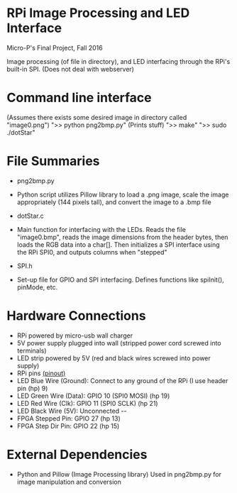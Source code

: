 # RPi Image Processing and LED Interface
Micro-P's Final Project, Fall 2016

Image processing (of file in directory), and LED interfacing through the RPi's built-in SPI. (Does not deal with webserver)

# Command line interface
(Assumes there exists some desired image in directory called "image0.png")
 ">> python png2bmp.py"
(Prints stuff)
 ">> make"
 ">> sudo ./dotStar"

# File Summaries
* png2bmp.py
 * Python script utilizes Pillow library to load a .png image, scale the image appropriately (144 pixels tall), and convert the image to a .bmp file

* dotStar.c
 * Main function for interfacing with the LEDs. Reads the file "image0.bmp", reads the image dimensions from the header bytes, then loads the RGB data into a char[]. Then initializes a SPI interface using the RPi SPI0, and outputs columns when "stepped"

* SPI.h
 * Set-up file for GPIO and SPI interfacing. Defines functions like spiInit(), pinMode, etc.

# Hardware Connections
* RPi powered by micro-usb wall charger
* 5V power supply plugged into wall (stripped power cord screwed into terminals)
* LED strip powered by 5V (red and black wires screwed into power supply)
* RPi pins [(pinout)](https://az835927.vo.msecnd.net/sites/iot/Resources/images/PinMappings/RP2_Pinout.png)
 * LED Blue Wire (Ground): Connect to any ground of the RPi (I use header pin (hp) 9)
 * LED Green Wire (Data): GPIO 10 (SPI0 MOSI) (hp 19)
 * LED Red Wire (Clk): GPIO 11 (SPI0 SCLK) (hp 21)
 * LED Black Wire (5V): Unconnected --
 * FPGA Stepped Pin: GPIO 27 (hp 13)
 * FPGA Step Dir Pin: GPIO 22 (hp 15)

# External Dependencies
* Python and Pillow (Image Processing library)
  Used in png2bmp.py for image manipulation and conversion

